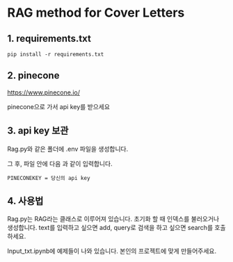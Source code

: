 # RAG method for Cover Letters


## 1. requirements.txt
```
pip install -r requirements.txt
```

## 2. pinecone
https://www.pinecone.io/

pinecone으로 가서 api key를 받으세요

## 3. api key 보관
Rag.py와 같은 폴더에 .env 파일을 생성합니다.

그 후, 파일 안에 다음 과 같이 입력합니다.

```
PINECONEKEY = 당신의 api key
```

## 4. 사용법

Rag.py는 RAG라는 클래스로 이루어져 있습니다. 초기화 할 때 인덱스를 불러오거나 생성합니다. text를 입력하고 싶으면 add, query로 검색을 하고 싶으면 search를 호출하세요.

Input_txt.ipynb에 예제들이 나와 있습니다. 본인의 프로젝트에 맞게 만들어주세요.